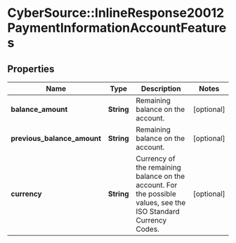 # CyberSource::InlineResponse20012PaymentInformationAccountFeatures

## Properties
Name | Type | Description | Notes
------------ | ------------- | ------------- | -------------
**balance_amount** | **String** | Remaining balance on the account.  | [optional] 
**previous_balance_amount** | **String** | Remaining balance on the account.  | [optional] 
**currency** | **String** | Currency of the remaining balance on the account. For the possible values, see the ISO Standard Currency Codes.  | [optional] 


